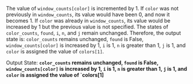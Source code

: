 The value of `window_counts[color]` is incremented by 1. If `color` was not previously in `window_counts`, its value would have been 0, and now it becomes 1. If `color` was already in `window_counts`, its value would be increased by 1 but the previous value is not specified. The states of `color_counts`, `found`, `i`, `n`, and `j` remain unchanged. Therefore, the output state is: `color_counts` remains unchanged, `found` is False, `window_counts[color]` is increased by 1, `i` is 1, `n` is greater than 1, `j` is 1, and `color` is assigned the value of `colors[1]`.

Output State: **`color_counts` remains unchanged, `found` is False, `window_counts[color]` is increased by 1, `i` is 1, `n` is greater than 1, `j` is 1, and `color` is assigned the value of `colors[1]**